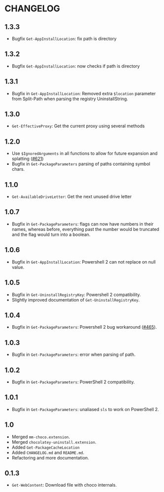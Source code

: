 # CHANGELOG

## 1.3.3

- Bugfix `Get-AppInstallLocation`: fix path is directory

## 1.3.2

- Bugfix `Get-AppInstallLocation`: now checks if path is directory

## 1.3.1
- Bugfix in `Get-AppInstallLocation`: Removed extra `$location` parameter from Split-Path when parsing the registry UninstallString.

## 1.3.0

- `Get-EffectiveProxy`: Get the current proxy using several methods

## 1.2.0

- Use `$IgnoredArguments` in all functions to allow for future expansion and splatting ([#621](https://github.com/chocolatey/chocolatey-coreteampackages/issues/621))
- Bugfix in `Get-PackageParameters` parsing of paths containing symbol chars.

## 1.1.0
- `Get-AvailableDriveLetter`: Get the next unused drive letter

## 1.0.7
- Bugfix in `Get-PackageParameters`: flags can now have numbers in their names, whereas before, everything past the number would be truncated and the flag would turn into a boolean.

## 1.0.6
- Bugfix in `Get-AppInstallLocation`: Powershell 2 can not replace on null value.

## 1.0.5

- Bugfix in `Get-UninstallRegistryKey`: Powershell 2 compatibility.
- Slightly improved documentation of `Get-UninstallRegistryKey`.

## 1.0.4

- Bugfix in `Get-PackageParameters`: Powershell 2 bug workaround ([#465](https://github.com/chocolatey/chocolatey-coreteampackages/issues/465)).

## 1.0.3

- Bugfix in `Get-PackageParameters`: error when parsing of path.

## 1.0.2

- Bugfix in `Get-PackageParameters`: PowerShell 2 compatibility.

## 1.0.1

- Bugfix in `Get-PackageParameters`: unaliased `sls` to work on PowerShell 2.

## 1.0

- Merged `mm-choco.extension`.
- Merged `chocolatey-uninstall.extension`.
- Added `Get-PackageCacheLocation`
- Added `CHANGELOG.md` and `README.md`.
- Refactoring and more documentation.

## 0.1.3

- `Get-WebContent`:  Download file with choco internals.
